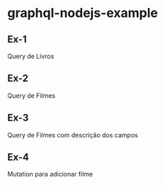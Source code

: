 # graphql-nodejs-example

## Ex-1

Query de Livros

## Ex-2

Query de Filmes

## Ex-3

Query de Filmes com descrição dos campos

## Ex-4

Mutation para adicionar filme
